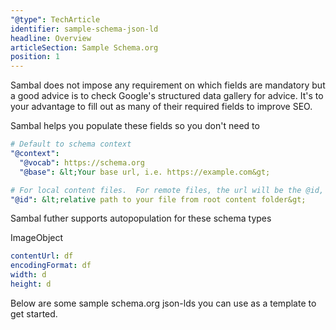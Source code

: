 ```yaml
---
"@type": TechArticle
identifier: sample-schema-json-ld
headline: Overview
articleSection: Sample Schema.org
position: 1
---
```


Sambal does not impose any requirement on which fields are mandatory but a good advice is to check Google's structured data gallery for advice.  It's to your advantage to fill out as many of their required fields to improve SEO.  

Sambal helps you populate these fields so you don't need to

```yml
# Default to schema context
"@context":
  "@vocab": https://schema.org
  "@base": &lt;Your base url, i.e. https://example.com&gt;

# For local content files.  For remote files, the url will be the @id, if omitted
"@id": &lt;relative path to your file from root content folder&gt;
```


Sambal futher supports autopopulation for these schema types

ImageObject

```yml
contentUrl: df
encodingFormat: df
width: d
height: d

```

Below are some sample schema.org json-lds you can use as a template to get started.

